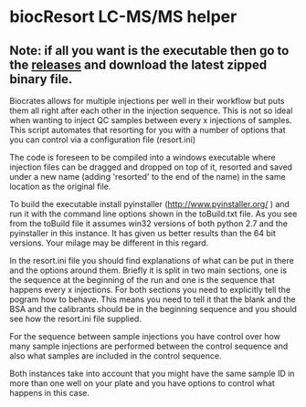 # biocResort LC-MS/MS helper

## Note: if all you want is the executable then go to the [releases](https://github.com/EuracBiomedicalResearch/biocResort/releases/) and download the latest zipped binary file.

Biocrates allows for multiple injections per well in their workflow but puts them all right after each other in the injection sequence. This is not so ideal when wanting to inject QC samples between every x injections of samples. This script automates that resorting for you with a number of options that you can control via a configuration file (resort.ini)

The code is foreseen to be compiled into a windows executable where injection files can be dragged and dropped on top of it, resorted and saved under a new name (adding 'resorted' to the end of the name) in the same location as the original file.

To build the executable install pyinstaller (http://www.pyinstaller.org/ ) and run it with the command line options shown in the toBuild.txt file. As you see from the toBuild file it assumes win32 versions of both python 2.7 and the pyinstaller in this instance. It has given us better results than the 64 bit versions. Your milage may be different in this regard.

In the resort.ini file you should find explanations of what can be put in there and the options around them. Briefly it is split in two main sections, one is the sequence at the beginning of the run and one is the sequence that happens every x injections. For both sections you need to explicitly tell the pogram how to behave. This means you need to tell it that the blank and the BSA and the calibrants should be in the beginning sequence and you should see how the resort.ini file supplied.

For the sequence between sample injections you have control over how many sample injections are performed between the control sequence and also what samples are included in the control sequence. 

Both instances take into account that you might have the same sample ID in more than one well on your plate and you have options to control what happens in this case.
